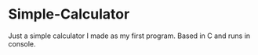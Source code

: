 # Simple-Calculator
Just a simple calculator I made as my first program. Based in C and runs in console. 

